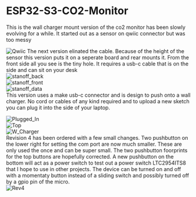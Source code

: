 # ESP32-S3-CO2-Monitor
This is the wall charger mount version of the co2 monitor has been slowly evolving for a while.
It started out as a sensor on qwiic connector but was too messy<br/>

![Qwiic](https://github.com/mike-rankin/ESP32-S3_CO2_Monitor/assets/4991664/ac4c1a78-1831-40d3-baf4-e664a4b44238)
The next version elinated the cable. Because of the height of the sensor this version puts it on a seperate board and rear mounts it. From the front side all you see is the tiny hole. It requires a usb-c cable that is on the side and can sit on your desk <br/>
![stanoff_back](https://github.com/mike-rankin/ESP32-S3_CO2_Monitor/assets/4991664/0bdfd69c-7b6b-4fe7-88b5-77e3180044b4) <br/>
![stanoff_front](https://github.com/mike-rankin/ESP32-S3_CO2_Monitor/assets/4991664/cd7bcd85-266e-4c43-81ae-c1c19627d5df) <br/>
![stanoff_data](https://github.com/mike-rankin/ESP32-S3_CO2_Monitor/assets/4991664/30d217f4-5b9d-41f9-9dec-f5e328f74bad) <br/>
This version uses a make usb-c connector and is design to push onto a wall charger. No cord or cables of any kind required and to upload a new sketch you can plug it into the side of your laptop. <br/>

![Plugged_In](https://github.com/mike-rankin/ESP32-S3_CO2_Monitor/assets/4991664/4f69014d-7daf-44b5-adf0-17ec1c5ef7a7) <br/>
![Top](https://github.com/mike-rankin/ESP32-S3_CO2_Monitor/assets/4991664/fb37e600-4b05-4a9b-b6c2-cb791e634421) <br/>
![W_Charger](https://github.com/mike-rankin/ESP32-S3_CO2_Monitor/assets/4991664/53e4341c-1f8c-437a-b2ac-1d98a05d0ea0) <br/>
Revision 4 has been ordered with a few small changes. Two pushbutton on the lower right for setting the com port are now much smaller. These are only used the once and can be super small. The two pushbutton foorprints for the top buttons are hopefully corrected. A new pushbutton on the bottom will act as a power switch to test out a power switch LTC2954ITS8 that I hope to use in other projects. The device can be turned on and off with a momentaty button instead of a sliding switch and possibly turned off by a gpio pin of the micro. <br/>
![Rev4](https://github.com/mike-rankin/ESP32-S3_CO2_Monitor/assets/4991664/582abe23-ff23-4c37-9533-0c070d388054) <br/>


